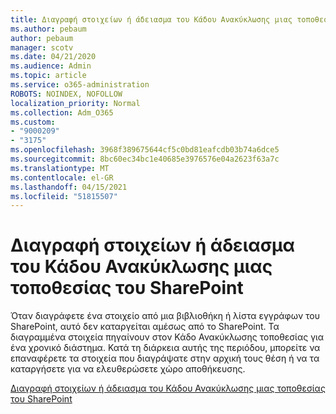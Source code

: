 ```yaml
---
title: Διαγραφή στοιχείων ή άδειασμα του Κάδου Ανακύκλωσης μιας τοποθεσίας του SharePoint
ms.author: pebaum
author: pebaum
manager: scotv
ms.date: 04/21/2020
ms.audience: Admin
ms.topic: article
ms.service: o365-administration
ROBOTS: NOINDEX, NOFOLLOW
localization_priority: Normal
ms.collection: Adm_O365
ms.custom:
- "9000209"
- "3175"
ms.openlocfilehash: 3968f389675644cf5c0bd81eafcdb03b74a6dce5
ms.sourcegitcommit: 8bc60ec34bc1e40685e3976576e04a2623f63a7c
ms.translationtype: MT
ms.contentlocale: el-GR
ms.lasthandoff: 04/15/2021
ms.locfileid: "51815507"
---
```

# <a name="delete-items-or-empty-the-recycle-bin-of-a-sharepoint-site"></a>Διαγραφή στοιχείων ή άδειασμα του Κάδου Ανακύκλωσης μιας τοποθεσίας του SharePoint 

Όταν διαγράφετε ένα στοιχείο από μια βιβλιοθήκη ή λίστα εγγράφων του SharePoint, αυτό δεν καταργείται αμέσως από το SharePoint. Τα διαγραμμένα στοιχεία πηγαίνουν στον Κάδο Ανακύκλωσης τοποθεσίας για ένα χρονικό διάστημα. Κατά τη διάρκεια αυτής της περιόδου, μπορείτε να επαναφέρετε τα στοιχεία που διαγράψατε στην αρχική τους θέση ή να τα καταργήσετε για να ελευθερώσετε χώρο αποθήκευσης.

[Διαγραφή στοιχείων ή άδειασμα του Κάδου Ανακύκλωσης μιας τοποθεσίας του SharePoint](https://support.office.com/article/2e713599-d13e-40d6-96dc-66f0a366f74e)